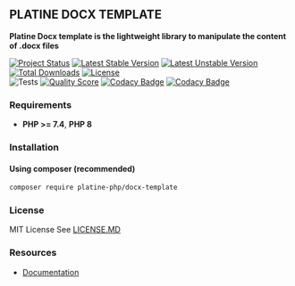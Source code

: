 ## PLATINE DOCX TEMPLATE
**Platine Docx template is the lightweight library to manipulate the content of .docx files**

[![Project Status](http://opensource.box.com/badges/active.svg)](http://opensource.box.com/badges)
[![Latest Stable Version](https://poser.pugx.org/platine-php/docx-template/v)](https://packagist.org/packages/platine-php/docx-template)
[![Latest Unstable Version](https://poser.pugx.org/platine-php/docx-template/v/unstable)](https://packagist.org/packages/platine-php/docx-template)
[![Total Downloads](https://poser.pugx.org/platine-php/docx-template/downloads)](https://packagist.org/packages/platine-php/docx-template)
[![License](https://poser.pugx.org/platine-php/docx-template/license)](https://packagist.org/packages/platine-php/docx-template)  
![Tests](https://github.com/platine-php/docx-template/actions/workflows/ci.yml/badge.svg)
[![Quality Score](https://img.shields.io/scrutinizer/g/platine-php/docx-template.svg?style=flat-square)](https://scrutinizer-ci.com/g/platine-php/docx-template)
[![Codacy Badge](https://app.codacy.com/project/badge/Grade/0dfda306986246fe98b4be90bfec33a8)](https://app.codacy.com/gh/platine-php/docx-template/dashboard?utm_source=gh&utm_medium=referral&utm_content=&utm_campaign=Badge_grade)
[![Codacy Badge](https://app.codacy.com/project/badge/Coverage/0dfda306986246fe98b4be90bfec33a8)](https://app.codacy.com/gh/platine-php/docx-template/dashboard?utm_source=gh&utm_medium=referral&utm_content=&utm_campaign=Badge_coverage)

### Requirements 
- **PHP >= 7.4**, **PHP 8** 

### Installation
#### Using composer (recommended)
```bash
composer require platine-php/docx-template
```

### License
MIT License See [LICENSE.MD](LICENSE.MD)

### Resources
- [Documentation](https://docs.platine-php.com/packages/docx-template)
